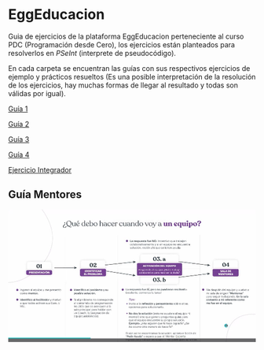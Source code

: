 # EggEducacion

Guia de ejercicios de la plataforma EggEducacion perteneciente al curso PDC (Programación desde Cero), los ejercicios están planteados para resolverlos en *PSeInt* (interprete de pseudocódigo). 

En cada carpeta se encuentran las guías con sus respectivos ejercicios de ejemplo y prácticos resueltos (Es una posible interpretación de la resolución de los ejercicios, hay muchas formas de llegar al resultado y todas son válidas por igual).


[Guía 1](https://github.com/Leo-Quiroga-19/EggEducacion/tree/main/Guia%201)

[Guía 2](https://github.com/Leo-Quiroga-19/EggEducacion/tree/main/Guia%202)

[Guía 3](https://github.com/Leo-Quiroga-19/EggEducacion/tree/main/Guia%203)

[Guía 4](https://github.com/Leo-Quiroga-19/EggEducacion/tree/main/Guia%204)

[Ejercicio Integrador](https://github.com/Leo-Quiroga-19/EggEducacion-PDC/tree/main/Ejercicio%20integrador(Final)) 

## Guía Mentores

![](https://github.com/Leo-Quiroga-19/EggEducacion-PDC/blob/main/Guiamentores.jpg)
